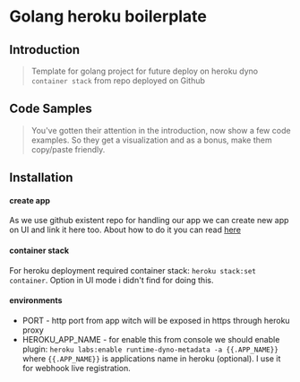 # Golang heroku boilerplate

## Introduction

> Template for golang project for future deploy on heroku dyno `container stack` from repo deployed on Github

## Code Samples

> You've gotten their attention in the introduction, now show a few code examples. So they get a visualization and as a bonus, make them copy/paste friendly.

## Installation

#### create app
As we use github existent repo for handling our app we can create new app on UI and link it here too. About how to do it you can read [here](https://devcenter.heroku.com/articles/github-integration)

#### container stack
For heroku deployment required container stack: `heroku stack:set container`. 
Option in UI mode i didn't find for doing this.

#### environments

* PORT - http port from app witch will be exposed in https through heroku proxy
* HEROKU_APP_NAME - for enable this from console we should enable plugin: 
`heroku labs:enable runtime-dyno-metadata -a {{.APP_NAME}}` where `{{.APP_NAME}}` is applications name in heroku (optional). I use it for webhook live registration.